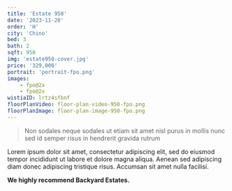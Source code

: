 ```yaml
---
title: 'Estate 950'
date: '2023-11-28'
order: 'H'
city: 'Chino'
bed: 3
bath: 2
sqft: 950
img: 'estate950-cover.jpg'
price: '329,000'
portrait: 'portrait-fpo.png'
images:
    - fpo@2x
    - fpo@2x
wistiaID: lrtz4sfbnf
floorPlanVideo: floor-plan-video-950-fpo.png
floorPlanImage: floor-plan-image-950-fpo.png
---
```


> Non sodales neque sodales ut etiam sit amet nisl purus in mollis nunc sed id semper risus in hendrerit gravida rutrum

Lorem ipsum dolor sit amet, consectetur adipiscing elit, sed do eiusmod tempor incididunt ut labore et dolore magna aliqua. Aenean sed adipiscing diam donec adipiscing tristique risus. Accumsan sit amet nulla facilisi.

**We highly recommend Backyard Estates.**
